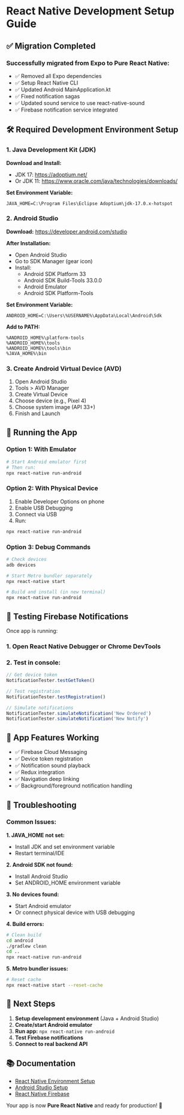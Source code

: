 # React Native Development Setup Guide

## ✅ Migration Completed

### Successfully migrated from Expo to Pure React Native:
- ✅ Removed all Expo dependencies 
- ✅ Setup React Native CLI
- ✅ Updated Android MainApplication.kt
- ✅ Fixed notification sagas
- ✅ Updated sound service to use react-native-sound
- ✅ Firebase notification service integrated

## 🛠️ Required Development Environment Setup

### 1. Java Development Kit (JDK)
**Download and Install:**
- JDK 17: https://adoptium.net/
- Or JDK 11: https://www.oracle.com/java/technologies/downloads/

**Set Environment Variable:**
```
JAVA_HOME=C:\Program Files\Eclipse Adoptium\jdk-17.0.x-hotspot
```

### 2. Android Studio
**Download:** https://developer.android.com/studio

**After Installation:**
- Open Android Studio
- Go to SDK Manager (gear icon)
- Install:
  - Android SDK Platform 33
  - Android SDK Build-Tools 33.0.0
  - Android Emulator
  - Android SDK Platform-Tools

**Set Environment Variable:**
```
ANDROID_HOME=C:\Users\%USERNAME%\AppData\Local\Android\Sdk
```

**Add to PATH:**
```
%ANDROID_HOME%\platform-tools
%ANDROID_HOME%\tools
%ANDROID_HOME%\tools\bin
%JAVA_HOME%\bin
```

### 3. Create Android Virtual Device (AVD)
1. Open Android Studio
2. Tools > AVD Manager
3. Create Virtual Device
4. Choose device (e.g., Pixel 4)
5. Choose system image (API 33+)
6. Finish and Launch

## 🚀 Running the App

### Option 1: With Emulator
```bash
# Start Android emulator first
# Then run:
npx react-native run-android
```

### Option 2: With Physical Device
1. Enable Developer Options on phone
2. Enable USB Debugging
3. Connect via USB
4. Run:
```bash
npx react-native run-android
```

### Option 3: Debug Commands
```bash
# Check devices
adb devices

# Start Metro bundler separately
npx react-native start

# Build and install (in new terminal)
npx react-native run-android
```

## 🧪 Testing Firebase Notifications

Once app is running:

### 1. Open React Native Debugger or Chrome DevTools
### 2. Test in console:
```javascript
// Get device token
NotificationTester.testGetToken()

// Test registration
NotificationTester.testRegistration()

// Simulate notifications
NotificationTester.simulateNotification('New Ordered')
NotificationTester.simulateNotification('New Notify')
```

## 📱 App Features Working

- ✅ Firebase Cloud Messaging
- ✅ Device token registration
- ✅ Notification sound playback
- ✅ Redux integration
- ✅ Navigation deep linking
- ✅ Background/foreground notification handling

## 🐛 Troubleshooting

### Common Issues:

**1. JAVA_HOME not set:**
- Install JDK and set environment variable
- Restart terminal/IDE

**2. Android SDK not found:**
- Install Android Studio
- Set ANDROID_HOME environment variable

**3. No devices found:**
- Start Android emulator
- Or connect physical device with USB debugging

**4. Build errors:**
```bash
# Clean build
cd android
./gradlew clean
cd ..
npx react-native run-android
```

**5. Metro bundler issues:**
```bash
# Reset cache
npx react-native start --reset-cache
```

## 🎯 Next Steps

1. **Setup development environment** (Java + Android Studio)
2. **Create/start Android emulator**
3. **Run app:** `npx react-native run-android`
4. **Test Firebase notifications**
5. **Connect to real backend API**

## 📚 Documentation

- [React Native Environment Setup](https://reactnative.dev/docs/environment-setup)
- [Android Studio Setup](https://developer.android.com/studio/install)
- [React Native Firebase](https://rnfirebase.io/)

Your app is now **Pure React Native** and ready for production! 🚀 